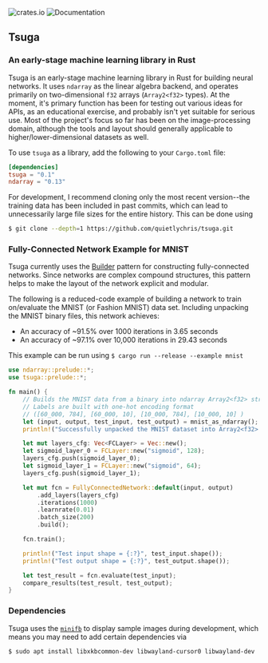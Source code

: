 ![crates.io](https://img.shields.io/crates/v/tsuga.svg)
![Documentation](https://docs.rs/tsuga/badge.svg)

## Tsuga
### An early-stage machine learning library in Rust

Tsuga is an early-stage machine learning library in Rust for building neural networks. It uses `ndarray` as the linear algebra backend, and operates primarily on two-dimensional `f32` arrays (`Array2<f32>` types). At the moment, it's primary function has been for testing out various ideas for APIs, as an educational exercise, and probably isn't yet suitable for serious use. Most of the project's focus so far has been on the image-processing domain, although the tools  and layout should generally applicable to higher/lower-dimensional datasets as well.

To use `tsuga` as a library, add the following to your `Cargo.toml` file:
```toml
[dependencies]
tsuga = "0.1"
ndarray = "0.13"
```

For development, I recommend cloning only the most recent version--the training data has been included in past commits, which can lead to unnecessarily large file sizes for the entire history. This can be done using
```bash
$ git clone --depth=1 https://github.com/quietlychris/tsuga.git
```

### Fully-Connected Network Example for MNIST
Tsuga currently uses the [Builder](https://xaeroxe.github.io/init-struct-pattern/) pattern for constructing fully-connected networks. Since networks are complex compound structures, this pattern helps to make the layout of the network explicit and modular.

The following is a reduced-code example of building a network to train on/evaluate the MNIST (or Fashion MNIST) data set. Including unpacking the MNIST binary files, this network achieves:
- An accuracy of ~91.5% over 1000 iterations in 3.65 seconds  
- An accuracy of ~97.1% over 10,000 iterations in 29.43 seconds

This example can be run using `$ cargo run --release --example mnist`


```rust
use ndarray::prelude::*;
use tsuga::prelude::*;

fn main() {
    // Builds the MNIST data from a binary into ndarray Array2<f32> structures
    // Labels are built with one-hot encoding format
    // ([60_000, 784], [60_000, 10], [10_000, 784], [10_000, 10] )
    let (input, output, test_input, test_output) = mnist_as_ndarray();
    println!("Successfully unpacked the MNIST dataset into Array2<f32> format!");

    let mut layers_cfg: Vec<FCLayer> = Vec::new();
    let sigmoid_layer_0 = FCLayer::new("sigmoid", 128);
    layers_cfg.push(sigmoid_layer_0);
    let sigmoid_layer_1 = FCLayer::new("sigmoid", 64);
    layers_cfg.push(sigmoid_layer_1);

    let mut fcn = FullyConnectedNetwork::default(input, output)
        .add_layers(layers_cfg)
        .iterations(1000)
        .learnrate(0.01)
        .batch_size(200)
        .build();

    fcn.train();

    println!("Test input shape = {:?}", test_input.shape());
    println!("Test output shape = {:?}", test_output.shape());

    let test_result = fcn.evaluate(test_input);
    compare_results(test_result, test_output);
}

```
### Dependencies

Tsuga uses the [`minifb`](https://github.com/emoon/rust_minifb) to display sample images during development, which means you may need to add certain dependencies via

```
$ sudo apt install libxkbcommon-dev libwayland-cursor0 libwayland-dev
```